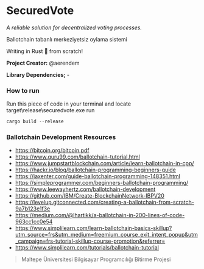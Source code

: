 # SecuredVote
*A reliable solution for decentralized voting processes.*

Ballotchain tabanlı merkeziyetsiz oylama sistemi

Writing in Rust 🦀 from scratch!

**Project Creator:** @aerendem

**Library Dependencies;** -

### How to run

Run this piece of code in your terminal and locate target\release\securedvote.exe run
```rust
cargo build --release

```
### Ballotchain Development Resources  
* https://bitcoin.org/bitcoin.pdf  
* https://www.guru99.com/ballotchain-tutorial.html  
* https://www.jumpstartblockchain.com/article/learn-ballotchain-in-cpp/  
* https://hackr.io/blog/ballotchain-programming-beginners-guide  
* https://jaxenter.com/guide-ballotchain-programming-148351.html  
* https://simpleprogrammer.com/beginners-ballotchain-programming/  
* https://www.leewayhertz.com/ballotchain-development  
* https://github.com/IBM/Create-BlockchainNetwork-IBPV20  
* https://levelup.gitconnected.com/creating-a-ballotchain-from-scratch-9a7b123e1f3e  
* https://medium.com/@lhartikk/a-ballotchain-in-200-lines-of-code-963cc1cc0e54  
* https://www.simplilearn.com/learn-ballotchain-basics-skillup?utm_source=frs&utm_medium=freemium_course_exit_intent_popup&utm_campaign=frs-tutorial-skillup-course-promotion&referrer=
* https://www.simplilearn.com/tutorials/ballotchain-tutorial  

> Maltepe Üniversitesi Bilgisayar Programcılığı Bitirme Projesi
